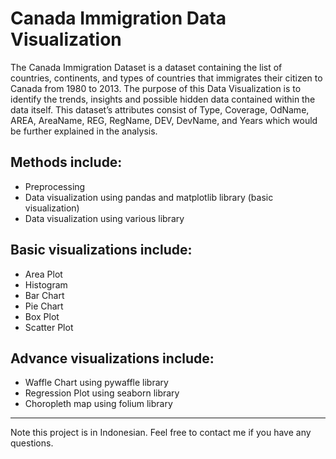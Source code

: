 # Canada Immigration Data Visualization

The Canada Immigration Dataset is a dataset containing the list of countries, continents, and types of countries that immigrates their citizen to Canada from 1980 to 2013. The purpose of this Data Visualization is to identify the trends, insights and possible hidden data contained within the data itself. This dataset’s attributes consist of Type, Coverage, OdName, AREA, AreaName, REG, RegName, DEV, DevName, and Years which would be further explained in the analysis.

## Methods include:
- Preprocessing
- Data visualization using pandas and matplotlib library (basic visualization)
- Data visualization using various library

## Basic visualizations include:
- Area Plot
- Histogram
- Bar Chart
- Pie Chart
- Box Plot
- Scatter Plot

## Advance visualizations include:
- Waffle Chart using pywaffle library
- Regression Plot using seaborn library
- Choropleth map using folium library

<hr></hr>

Note this project is in Indonesian. Feel free to contact me if you have any questions.
